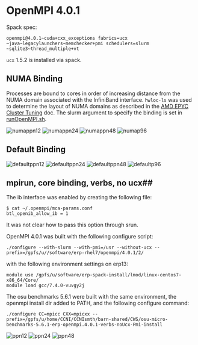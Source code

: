 # OpenMPI 4.0.1 #

Spack spec:

`openmpi@4.0.1~cuda+cxx_exceptions fabrics=ucx ~java~legacylaunchers~memchecker+pmi schedulers=slurm ~sqlite3~thread_multiple+vt`

`ucx` 1.5.2 is installed via spack.

## NUMA Binding ##

Processes are bound to cores in order of increasing distance from the NUMA
domain associated with the InfiniBand interface.  `hwloc-ls` was used to determine the layout of NUMA domains as described in the [AMD EPYC Cluster Tuning](http://developer.amd.com/wp-content/resources/56420.pdf) doc.  The slurm argument to specify the binding is set in [runOpenMPI.sh](https://github.com/SCOREC/erpClusterTesting/blob/b60a9073530502a9a8e44dda478b177c4a3fbf12/mpiAllReduce/runOpenMPI.sh#L10-L19).


![numappn12](https://github.com/SCOREC/erpClusterTesting/blob/master/mpiAllReduce/numaBinding/numa_ppn12procSweep.png?raw=true)
![numappn24](https://github.com/SCOREC/erpClusterTesting/blob/master/mpiAllReduce/numaBinding/numa_ppn24procSweep.png?raw=true)
![numappn48](https://github.com/SCOREC/erpClusterTesting/blob/master/mpiAllReduce/numaBinding/numa_ppn48procSweep.png?raw=true)
![numap96](https://github.com/SCOREC/erpClusterTesting/blob/master/mpiAllReduce/numaBinding/numa_p96ppnSweep.png?raw=true)

## Default Binding ##

![defaultppn12](https://github.com/SCOREC/erpClusterTesting/blob/master/mpiAllReduce/defaultBinding/default_ppn12procSweep.png?raw=true)
![defaultppn24](https://github.com/SCOREC/erpClusterTesting/blob/master/mpiAllReduce/defaultBinding/default_ppn24procSweep.png?raw=true)
![defaultppn48](https://github.com/SCOREC/erpClusterTesting/blob/master/mpiAllReduce/defaultBinding/default_ppn48procSweep.png?raw=true)
![defaultp96](https://github.com/SCOREC/erpClusterTesting/blob/master/mpiAllReduce/defaultBinding/default_p96ppnSweep.png?raw=true)

## mpirun, core binding, verbs, no ucx##

The ib interface was enabled by creating the following file:

```
$ cat ~/.openmpi/mca-params.conf
btl_openib_allow_ib = 1
```

It was not clear how to pass this option through srun.

OpenMPI 4.0.1 was built with the following configure script:

```
./configure --with-slurm --with-pmi=/usr --without-ucx --prefix=/gpfs/u//software/erp-rhel7/openmpi/4.0.1/2/
```

with the following environment settings on erp13:

```
module use /gpfs/u/software/erp-spack-install/lmod/linux-centos7-x86_64/Core/
module load gcc/7.4.0-vuvgy2j
```

The osu benchmarks 5.6.1 were built with the same environment, the openmpi install dir added to PATH, and the following configure command:

```
./configure CC=mpicc CXX=mpicxx --prefix=/gpfs/u/home/CCNI/CCNIsmth/barn-shared/CWS/osu-micro-benchmarks-5.6.1-erp-openmpi.4.0.1-verbs-noUcx-Pmi-install
```

![ppn12](https://github.com/SCOREC/erpClusterTesting/blob/master/mpiAllReduce/openmpi4verbsNoUcxMpirun/core_ppn12procSweep.png?raw=true)
![ppn24](https://github.com/SCOREC/erpClusterTesting/blob/master/mpiAllReduce/openmpi4verbsNoUcxMpirun/core_ppn24procSweep.png?raw=true)
![ppn48](https://github.com/SCOREC/erpClusterTesting/blob/master/mpiAllReduce/openmpi4verbsNoUcxMpirun/core_ppn48procSweep.png?raw=true)
